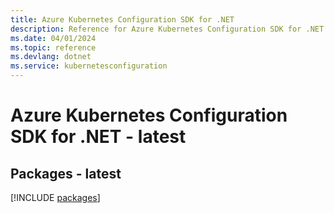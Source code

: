```yaml
---
title: Azure Kubernetes Configuration SDK for .NET
description: Reference for Azure Kubernetes Configuration SDK for .NET
ms.date: 04/01/2024
ms.topic: reference
ms.devlang: dotnet
ms.service: kubernetesconfiguration
---
```

# Azure Kubernetes Configuration SDK for .NET - latest
## Packages - latest
[!INCLUDE [packages](kubernetes-configuration-index.md)]